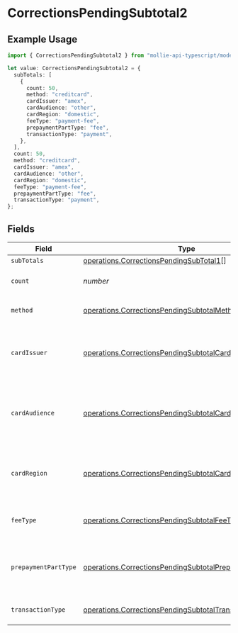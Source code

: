 # CorrectionsPendingSubtotal2

## Example Usage

```typescript
import { CorrectionsPendingSubtotal2 } from "mollie-api-typescript/models/operations";

let value: CorrectionsPendingSubtotal2 = {
  subTotals: [
    {
      count: 50,
      method: "creditcard",
      cardIssuer: "amex",
      cardAudience: "other",
      cardRegion: "domestic",
      feeType: "payment-fee",
      prepaymentPartType: "fee",
      transactionType: "payment",
    },
  ],
  count: 50,
  method: "creditcard",
  cardIssuer: "amex",
  cardAudience: "other",
  cardRegion: "domestic",
  feeType: "payment-fee",
  prepaymentPartType: "fee",
  transactionType: "payment",
};
```

## Fields

| Field                                                                                                                                | Type                                                                                                                                 | Required                                                                                                                             | Description                                                                                                                          | Example                                                                                                                              |
| ------------------------------------------------------------------------------------------------------------------------------------ | ------------------------------------------------------------------------------------------------------------------------------------ | ------------------------------------------------------------------------------------------------------------------------------------ | ------------------------------------------------------------------------------------------------------------------------------------ | ------------------------------------------------------------------------------------------------------------------------------------ |
| `subTotals`                                                                                                                          | [operations.CorrectionsPendingSubTotal1](../../models/operations/correctionspendingsubtotal1.md)[]                                   | :heavy_minus_sign:                                                                                                                   | N/A                                                                                                                                  |                                                                                                                                      |
| `count`                                                                                                                              | *number*                                                                                                                             | :heavy_minus_sign:                                                                                                                   | Number of transactions of this type                                                                                                  | 50                                                                                                                                   |
| `method`                                                                                                                             | [operations.CorrectionsPendingSubtotalMethod2](../../models/operations/correctionspendingsubtotalmethod2.md)                         | :heavy_minus_sign:                                                                                                                   | Payment type of the transactions                                                                                                     | creditcard                                                                                                                           |
| `cardIssuer`                                                                                                                         | [operations.CorrectionsPendingSubtotalCardIssuer2](../../models/operations/correctionspendingsubtotalcardissuer2.md)                 | :heavy_minus_sign:                                                                                                                   | In case of payments transactions with card, the card issuer will be available                                                        | amex                                                                                                                                 |
| `cardAudience`                                                                                                                       | [operations.CorrectionsPendingSubtotalCardAudience2](../../models/operations/correctionspendingsubtotalcardaudience2.md)             | :heavy_minus_sign:                                                                                                                   | In case of payments trnsactions with card, the card audience will be available.                                                      | other                                                                                                                                |
| `cardRegion`                                                                                                                         | [operations.CorrectionsPendingSubtotalCardRegion2](../../models/operations/correctionspendingsubtotalcardregion2.md)                 | :heavy_minus_sign:                                                                                                                   | In case of payments transactions with card, the card region will be available.                                                       | domestic                                                                                                                             |
| `feeType`                                                                                                                            | [operations.CorrectionsPendingSubtotalFeeType2](../../models/operations/correctionspendingsubtotalfeetype2.md)                       | :heavy_minus_sign:                                                                                                                   | Present when the transaction represents a fee.                                                                                       | payment-fee                                                                                                                          |
| `prepaymentPartType`                                                                                                                 | [operations.CorrectionsPendingSubtotalPrepaymentPartType2](../../models/operations/correctionspendingsubtotalprepaymentparttype2.md) | :heavy_minus_sign:                                                                                                                   | Prepayment part: fee itself, reimbursement, discount, VAT or rounding compensation.                                                  | fee                                                                                                                                  |
| `transactionType`                                                                                                                    | [operations.CorrectionsPendingSubtotalTransactionType2](../../models/operations/correctionspendingsubtotaltransactiontype2.md)       | :heavy_minus_sign:                                                                                                                   | Represents the transaction type                                                                                                      | payment                                                                                                                              |